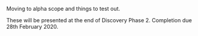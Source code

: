 Moving to alpha scope and things to test out.

These will be presented at the end of Discovery Phase 2. Completion due 28th February 2020.